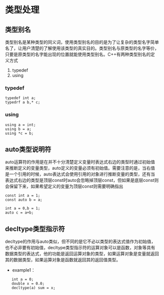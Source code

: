 # 类型处理
## 类型别名
类型别名是某种类型的同义词，使用类型别名的目的是为了让复杂的类型名字简单名了，让用户清楚的了解使用该类型的真实目的。类型别名与原类型的名字等价，只要是原类型的名字能出现的位置就能使用类型别名。C++有两种类型别名的定义方式
1. typedef
2. using
### typedef
```
typedef int a;
typedrf a b,* c;

```
### using
```
using a = int;
using b = a;
using *c = b;
```

## auto类型说明符
auto运算符的作用是在并不十分清楚定义变量时表达式右边的类型时通过初始值来推断定义的变量类型，auto定义的变量必须有初始值。需要注意的是，当右值是一个引用的时候，auto表达式会使用引用的对象进行推断变量的类型，还有当表达式右边的类型是顶层const时auto会忽略掉顶层const，但如果是底层const则会保留下来，如果希望定义的变量为顶层const则需要明确指出
```
const int a = 1;
const auto b = a;
```

```
int a = 0,b = 1;
auto c = a+b;
```
## decltype类型指示符
decltype的作用与auto类似，但不同的是它不必以类型的表达式值作为初始值，也不必非要有初始值，decltype类型指示符的运算对象可以是函数，对象等具有数据类型的表达式，他的功能是返回运算对象的类型，如果运算对象是变量就返回其的数据类型，如果运算对象是函数就返回其的返回值类型。

+ example1：

```
   int a = 0;
   double x = 0.0;
   decltype(a) sum = x; 
```
